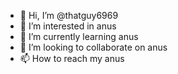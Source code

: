 - 👋 Hi, I’m @thatguy6969
- 👀 I’m interested in anus
- 🌱 I’m currently learning anus
- 💞️ I’m looking to collaborate on anus
- 📫 How to reach my anus

<!---
thatguy6969/thatguy6969 is a ✨ special ✨ repository because its `README.md` (this file) appears on your GitHub profile.
You can click the Preview link to take a look at your changes.
--->
